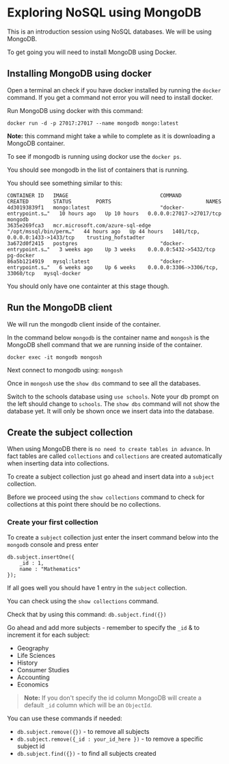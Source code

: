 # Exploring NoSQL using MongoDB

This is an introduction session using NoSQL databases. We will be using MongoDB.

To get going you will need to install MongoDB using Docker.

## Installing MongoDB using docker

Open a terminal an check if you have docker installed by running the `docker` command.
If you get a command not error you will need to install docker.

Run MongoDB using docker with this command:

```
docker run -d -p 27017:27017 --name mongodb mongo:latest
```

**Note:** this command might take a while to complete as it is downloading a MongoDB container.

To see if mongodb is running using dockor use the `docker ps`. 

You should see mongodb in the list of containers that is running.

You should see something similar to this:

```
CONTAINER ID   IMAGE                              COMMAND                  CREATED        STATUS        PORTS                               NAMES
4d30193839f1   mongo:latest                       "docker-entrypoint.s…"   10 hours ago   Up 10 hours   0.0.0.0:27017->27017/tcp            mongodb
3635e269fca3   mcr.microsoft.com/azure-sql-edge   "/opt/mssql/bin/perm…"   44 hours ago   Up 44 hours   1401/tcp, 0.0.0.0:1433->1433/tcp    trusting_hofstadter
3a672d0f2415   postgres                           "docker-entrypoint.s…"   3 weeks ago    Up 3 weeks    0.0.0.0:5432->5432/tcp              pg-docker
86a5b1214919   mysql:latest                       "docker-entrypoint.s…"   6 weeks ago    Up 6 weeks    0.0.0.0:3306->3306/tcp, 33060/tcp   mysql-docker
```

You should only have one containter at this stage though.

## Run the MongoDB client

We will run the mongodb client inside of the container.

In the command below `mongodb` is the container name and `mongosh` is the MongoDB shell command that we are running inside of the container.

```
docker exec -it mongodb mongosh
```

Next connect to mongodb using: `mongosh`

Once in `mongosh` use the `show dbs` command to see all the databases.

Switch to the schools database using `use schools`. Note your db prompt on the left should change to `schools`. The `show dbs` command will not show the database yet.
It will only be shown once we insert data into the database.

## Create the subject collection

When using MongoDB there is `no need to create tables in advance`. In fact tables are called `collections` and `collections` are created automatically when inserting data into collections.

To create a subject collection just go ahead and insert data into a `subject` collection.

Before we proceed using the `show collections` command to check for collections at this point there should be no collections.

### Create your first collection

To create a `subject` collection just enter the insert command below into the `mongodb` console and press enter

```
db.subject.insertOne({
    _id : 1,
    name : "Mathematics"
});
```

If all goes well you should have 1 entry in the `subject` collection.

You can check using the `show collections` command.

Check that by using this command: `db.subject.find({})`

Go ahead and add more subjects - remember to specify the `_id` & to increment it for each subject:

* Geography
* Life Sciences
* History
* Consumer Studies
* Accounting
* Economics

> **Note:** If you don't specify the id column MongoDB will create a default `_id` column which will be an `ObjectId`.

You can use these commands if needed:

* `db.subject.remove({})` - to remove all subjects
* `db.subject.remove({_id : your_id_here })` - to remove a specific subject id
* `db.subject.find({})` - to find all subjects created